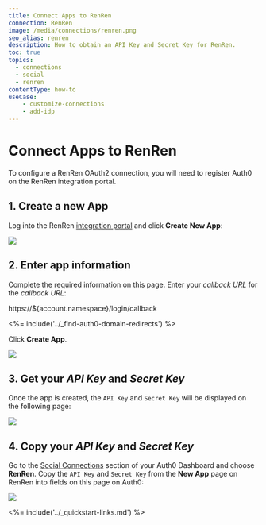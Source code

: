 ```yaml
---
title: Connect Apps to RenRen
connection: RenRen
image: /media/connections/renren.png
seo_alias: renren
description: How to obtain an API Key and Secret Key for RenRen.
toc: true
topics:
  - connections
  - social
  - renren
contentType: how-to
useCase:
    - customize-connections
    - add-idp
---
```


# Connect Apps to RenRen

To configure a RenRen OAuth2 connection, you will need to register Auth0 on the RenRen integration portal.

## 1. Create a new App

Log into the RenRen [integration portal](http://app.renren.com/developers) and click **Create New App**:

![](/media/articles/connections/social/renren/renren-register-1.png)

## 2. Enter app information

Complete the required information on this page. Enter your <dfn data-key="callback">callback URL</dfn> for the *callback URL*:

  https://${account.namespace}/login/callback

  <%= include('../_find-auth0-domain-redirects') %>

Click **Create App**.

![](/media/articles/connections/social/renren/renren-register-2.png)

## 3. Get your *API Key* and *Secret Key*

Once the app is created, the `API Key` and `Secret Key` will be displayed on the following page:

![](/media/articles/connections/social/renren/renren-register-3.png)

## 4. Copy your *API Key* and *Secret Key*

Go to the [Social Connections](${manage_url}/#/connections/social) section of your Auth0 Dashboard and choose **RenRen**. Copy the `API Key` and `Secret Key` from the **New App** page on RenRen into fields on this page on Auth0:

![](/media/articles/connections/social/renren/renren-register-4.png)

<%= include('../_quickstart-links.md') %>

